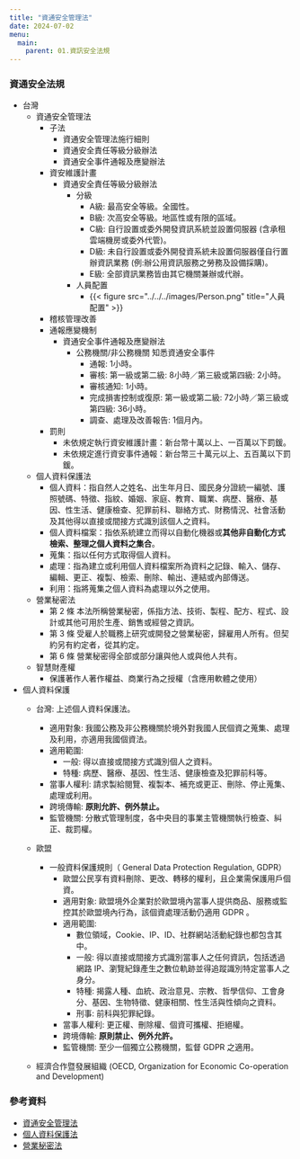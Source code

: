 ```yaml
---
title: "資通安全管理法"
date: 2024-07-02
menu:
  main:
    parent: 01.資訊安全法規
---
```


### 資通安全法規
- 台灣
    - 資通安全管理法
        - 子法
            - 資通安全管理法施行細則
            - 資通安全責任等級分級辦法
            - 資通安全事件通報及應變辦法
        - 資安維護計畫
            - 資通安全責任等級分級辦法
                - 分級
                    - A級: 最高安全等級。全國性。
                    - B級: 次高安全等級。地區性或有限的區域。
                    - C級: 自行設置或委外開發資訊系統並設置伺服器 (含承租雲端機房或委外代管)。
                    - D級: 未自行設置或委外開發資系統未設置伺服器僅自行置辦資訊業務 (例:辦公用資訊服務之勞務及設備採購)。
                    - E級: 全部資訊業務皆由其它機關兼辦或代辦。
                - 人員配置
                    - {{< figure src="../../../images/Person.png" title="人員配置" >}}
        - 稽核管理改善
        - 通報應變機制
            - 資通安全事件通報及應變辦法
              - 公務機關/非公務機關 知悉資通安全事件
                  - 通報: 1小時。
                  - 審核: 第一級或第二級: 8小時／第三級或第四級: 2小時。
                  - 審核通知: 1小時。
                  - 完成損害控制或復原: 第一級或第二級: 72小時／第三級或第四級: 36小時。
                  - 調查、處理及改善報告: 1個月內。
        - 罰則
            - 未依規定執行資安維護計畫：新台幣十萬以上、一百萬以下罰鍰。
            - 未依規定進行資安事件通報：新台幣三十萬元以上、五百萬以下罰鍰。
    - 個人資料保護法
        - 個人資料：指自然人之姓名、出生年月日、國民身分證統一編號、護照號碼、特徵、指紋、婚姻、家庭、教育、職業、病歷、醫療、基因、性生活、健康檢查、犯罪前科、聯絡方式、財務情況、社會活動及其他得以直接或間接方式識別該個人之資料。
        - 個人資料檔案：指依系統建立而得以自動化機器或**其他非自動化方式檢索、整理之個人資料之集合**。
        - 蒐集：指以任何方式取得個人資料。
        - 處理：指為建立或利用個人資料檔案所為資料之記錄、輸入、儲存、編輯、更正、複製、檢索、刪除、輸出、連結或內部傳送。
        - 利用：指將蒐集之個人資料為處理以外之使用。
    - 營業秘密法
        - 第 2 條 本法所稱營業秘密，係指方法、技術、製程、配方、程式、設計或其他可用於生產、銷售或經營之資訊。     
        - 第 3 條 受雇人於職務上研究或開發之營業秘密，歸雇用人所有。但契約另有約定者，從其約定。      
        - 第 6 條 營業秘密得全部或部分讓與他人或與他人共有。    
    - 智慧財產權
        - 保護著作人著作權益、商業行為之授權（含應用軟體之使用）
- 個人資料保護
    - 台灣: 上述個人資料保護法。   
        - 適用對象: 我國公務及非公務機關於境外對我國人民個資之蒐集、處理及利用，亦適用我國個資法。
        - 適用範圍: 
            - 一般: 得以直接或間接方式識別個人之資料。
            - 特種: 病歷、醫療、基因、性生活、健康檢查及犯罪前科等。
        - 當事人權利: 請求製給閱覽、複製本、補充或更正、刪除、停止蒐集、處理或利用。
        - 跨境傳輸: **原則允許、例外禁止。**
        - 監管機關: 分散式管理制度，各中央目的事業主管機關執行檢查、糾正、裁罰權。
    - 歐盟
        - 一般資料保護規則（ General Data Protection Regulation, GDPR）
            - 歐盟公民享有資料刪除、更改、轉移的權利，且企業需保護用戶個資。
            - 適用對象: 歐盟境外企業對於歐盟境內當事人提供商品、服務或監控其於歐盟境內行為，該個資處理活動仍適用 GDPR 。
            - 適用範圍:
                - 數位領域，Cookie、IP、ID、社群網站活動紀錄也都包含其中。
                - 一般: 得以直接或間接方式識別當事人之任何資訊，包括透過網路 IP、瀏覽紀錄產生之數位軌跡並得追蹤識別特定當事人之身分。
                - 特種: 揭露人種、血統、政治意見、宗教、哲學信仰、工會身分、基因、生物特徵、健康相關、性生活與性傾向之資料。
                - 刑事: 前科與犯罪紀錄。
            - 當事人權利: 更正權、刪除權、個資可攜權、拒絕權。
            - 跨境傳輸: **原則禁止、例外允許。**
            - 監管機關: 至少一個獨立公務機關，監督 GDPR 之適用。 

    - 經濟合作暨發展組織 (OECD, Organization for Economic Co-operation and Development)

### 參考資料

- [資通安全管理法](https://law.moj.gov.tw/LawClass/LawAll.aspx?pcode=A0030297 "資通安全管理法")
- [個人資料保護法](https://law.moj.gov.tw/LawClass/LawAll.aspx?pcode=I0050021 "個人資料保護法")
- [營業秘密法](https://law.moj.gov.tw/LawClass/LawAll.aspx?pcode=J0080028 "營業秘密法")
